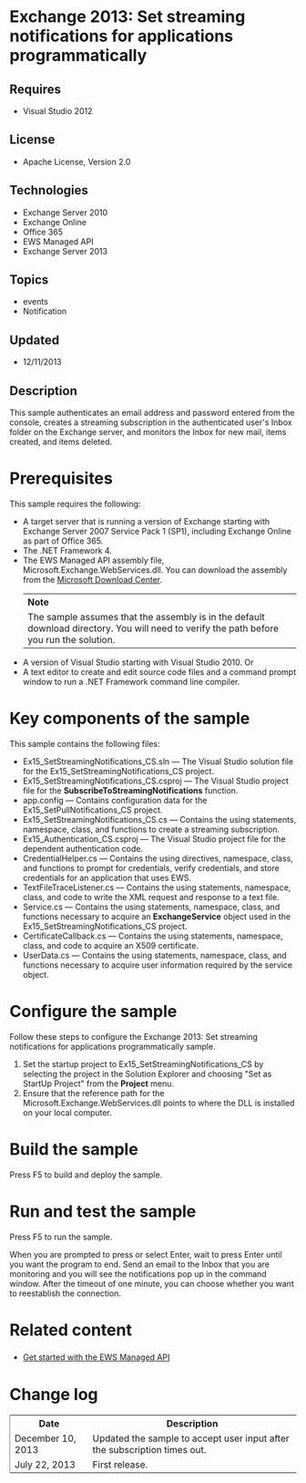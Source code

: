 # Exchange 2013: Set streaming notifications for applications programmatically
## Requires
- Visual Studio 2012
## License
- Apache License, Version 2.0
## Technologies
- Exchange Server 2010
- Exchange Online
- Office 365
- EWS Managed API
- Exchange Server 2013
## Topics
- events
- Notification
## Updated
- 12/11/2013
## Description

<p id="header">This sample authenticates an email address and password entered from the console, creates a streaming subscription in the authenticated user's Inbox folder on the Exchange server, and monitors the Inbox for new mail, items created, and items
 deleted.</p>
<div id="mainSection">
<div id="mainBody">
<h1>Prerequisites</h1>
<div id="sectionSection1">
<p>This sample requires the following:</p>
<ul>
<li>A target server that is running a version of Exchange starting with Exchange Server 2007 Service Pack 1 (SP1), including Exchange Online as part of Office 365.
</li><li>The .NET Framework 4. </li><li>The EWS Managed API assembly file, Microsoft.Exchange.WebServices.dll. You can download the assembly from the
<a href="http://go.microsoft.com/fwlink/?LinkID=255472" target="_blank">Microsoft Download Center</a>.
<div>
<table cellspacing="0" cellpadding="0" width="100%">
<tbody>
<tr>
<th align="left"><strong>Note</strong> </th>
</tr>
<tr>
<td>The sample assumes that the assembly is in the default download directory. You will need to verify the path before you run the solution.</td>
</tr>
</tbody>
</table>
</div>
</li><li>A version of Visual Studio starting with Visual Studio 2010. Or </li><li>A text editor to create and edit source code files and a command prompt window to run a .NET Framework command line compiler.
</li></ul>
</div>
<h1>Key components of the sample</h1>
<p id="sectionSection2">This sample contains the following files:</p>
<ul>
<li>Ex15_SetStreamingNotifications_CS.sln &mdash; The Visual Studio solution file for the Ex15_SetStreamingNotifications_CS project.
</li><li>Ex15_SetStreamingNotifications_CS.csproj &mdash; The Visual Studio project file for the
<strong>SubscribeToStreamingNotifications</strong> function. </li><li>app.config &mdash; Contains configuration data for the Ex15_SetPullNotifications_CS project.
</li><li>Ex15_SetStreamingNotifications_CS.cs &mdash; Contains the using statements, namespace, class, and functions to create a streaming subscription.
</li><li>Ex15_Authentication_CS.csproj &mdash; The Visual Studio project file for the dependent authentication code.
</li><li>CredentialHelper.cs &mdash; Contains the using directives, namespace, class, and functions to prompt for credentials, verify credentials, and store credentials for an application that uses EWS.
</li><li>TextFileTraceListener.cs &mdash; Contains the using statements, namespace, class, and code to write the XML request and response to a text file.
</li><li>Service.cs &mdash; Contains the using statements, namespace, class, and functions necessary to acquire an
<strong>ExchangeService</strong> object used in the Ex15_SetStreamingNotifications_CS project.
</li><li>CertificateCallback.cs &mdash; Contains the using statements, namespace, class, and code to acquire an X509 certificate.
</li><li>UserData.cs &mdash; Contains the using statements, namespace, class, and functions necessary to acquire user information required by the service object.
</li></ul>
<h1>Configure the sample</h1>
<p id="sectionSection3">Follow these steps to configure the Exchange 2013: Set streaming notifications for applications programmatically sample.</p>
<ol>
<li>Set the startup project to Ex15_SetStreamingNotifications_CS by selecting the project in the Solution Explorer and choosing &quot;Set as StartUp Project&quot; from the
<strong><span class="ui">Project</span></strong> menu. </li><li>Ensure that the reference path for the Microsoft.Exchange.WebServices.dll points to where the DLL is installed on your local computer.
</li></ol>
<h1>Build the sample</h1>
<div id="sectionSection4">
<p>Press F5 to build and deploy the sample.</p>
</div>
<h1>Run and test the sample</h1>
<div id="sectionSection5">
<p>Press F5 to run the sample.</p>
<p>When you are prompted to press or select Enter, wait to press Enter until you want the program to end. Send an email to the Inbox that you are monitoring and you will see the notifications pop up in the command window. After the timeout of one minute, you
 can choose whether you want to reestablish the connection.</p>
</div>
<h1>Related content</h1>
<div></div>
<div>
<ul>
<li><a href="http://go.microsoft.com/fwlink/?LinkID=301827" target="_blank">Get started with the EWS Managed API</a><span style="font-size:large">&nbsp;</span>
</li></ul>
</div>
<h1>Change log</h1>
<div id="sectionSection7"><span style="font-size:large"><strong>
<div class="caption"></div>
</strong></span>
<div>
<table cellspacing="2" cellpadding="5" width="50%" frame="lhs">
<tbody>
<tr>
<th><span style="font-size:medium">Date </span></th>
<th>Description </th>
</tr>
<tr>
<td>December 10, 2013</td>
<td>Updated the sample to accept user input after the subscription times out.</td>
</tr>
<tr>
<td>July 22, 2013</td>
<td>First release.</td>
</tr>
</tbody>
</table>
</div>
</div>
</div>
</div>
